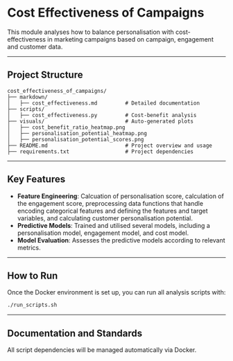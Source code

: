 # Cost Effectiveness of Campaigns

This module analyses how to balance personalisation with cost-effectiveness in marketing campaigns based on campaign, engagement and customer data.

---

## Project Structure

```
cost_effectiveness_of_campaigns/
├── markdown/                         
│   ├── cost_effectiveness.md         # Detailed documentation
├── scripts/
│   ├── cost_effectiveness.py         # Cost-benefit analysis
├── visuals/                          # Auto-generated plots
│   ├── cost_benefit_ratio_heatmap.png
│   ├── personalisation_potential_heatmap.png
│   ├── personalisation_potential_scores.png
├── README.md                         # Project overview and usage
├── requirements.txt                  # Project dependencies
```

---

## Key Features

- **Feature Engineering**: Calcuation of personalisation score, calculation of the engagement score, preprocessing data functions that handle encoding categorical features and defining the features and target variables, and calculating customer personalisation potential.
- **Predictive Models**: Trained and utilised several models, including a personalisation model, engagement model, and cost model.
- **Model Evaluation**: Assesses the predictive models according to relevant metrics.

---

## How to Run

Once the Docker environment is set up, you can run all analysis scripts with:
```bash
./run_scripts.sh
```

---

## Documentation and Standards

All script dependencies will be managed automatically via Docker.

